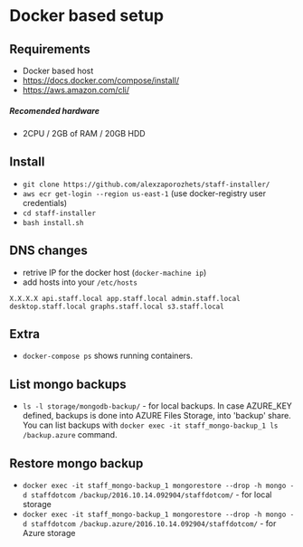 # Docker based setup

## Requirements

* Docker based host
* https://docs.docker.com/compose/install/
* https://aws.amazon.com/cli/

##### Recomended hardware
* 2CPU / 2GB of RAM / 20GB HDD


## Install 

* `git clone https://github.com/alexzaporozhets/staff-installer/`
* `aws ecr get-login --region us-east-1` (use docker-registry user credentials)
* `cd staff-installer`
* `bash install.sh`


## DNS changes

* retrive IP for the docker host (`docker-machine ip`)
* add hosts into your `/etc/hosts` 

`X.X.X.X api.staff.local app.staff.local admin.staff.local desktop.staff.local graphs.staff.local s3.staff.local`


## Extra
* `docker-compose ps` shows running containers.

## List mongo backups
* `ls -l storage/mongodb-backup/` - for local backups.
   In case AZURE_KEY defined, backups is done into AZURE Files Storage, into 'backup' share. You can list backups with
   `docker exec -it staff_mongo-backup_1 ls /backup.azure` command.

## Restore mongo backup
* `docker exec -it staff_mongo-backup_1 mongorestore --drop -h mongo -d staffdotcom /backup/2016.10.14.092904/staffdotcom/` - for local storage
* `docker exec -it staff_mongo-backup_1 mongorestore --drop -h mongo -d staffdotcom /backup.azure/2016.10.14.092904/staffdotcom/` - for Azure storage
